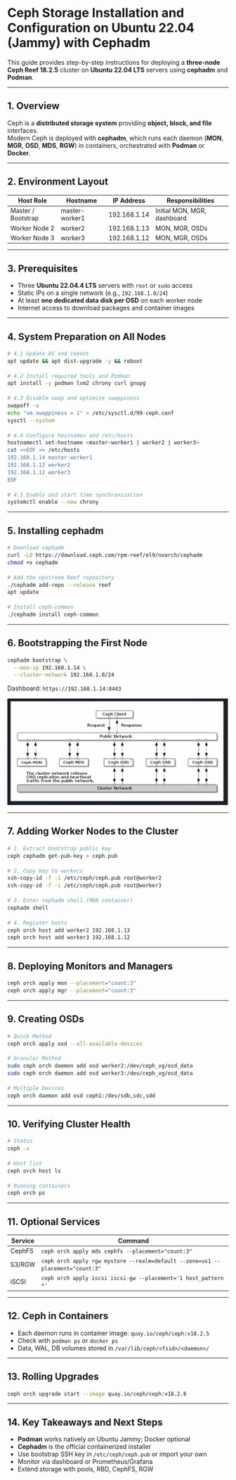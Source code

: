 # Ceph Storage Installation and Configuration on Ubuntu 22.04 (Jammy) with Cephadm

This guide provides step-by-step instructions for deploying a **three-node Ceph Reef 18.2.5** cluster on **Ubuntu 22.04 LTS** servers using **cephadm** and **Podman**.

---

## 1. Overview

Ceph is a **distributed storage system** providing **object, block, and file** interfaces.\
Modern Ceph is deployed with **cephadm**, which runs each daemon (**MON**, **MGR**, **OSD**, **MDS**, **RGW**) in containers, orchestrated with **Podman** or **Docker**.

---

## 2. Environment Layout

| Host Role          | Hostname       | IP Address   | Responsibilities            |
| ------------------ | -------------- | ------------ | --------------------------- |
| Master / Bootstrap | master-worker1 | 192.168.1.14 | Initial MON, MGR, dashboard |
| Worker Node 2      | worker2        | 192.168.1.13 | MON, MGR, OSDs              |
| Worker Node 3      | worker3        | 192.168.1.12 | MON, MGR, OSDs              |

---

## 3. Prerequisites

- Three **Ubuntu 22.04.4 LTS** servers with `root` or `sudo` access
- Static IPs on a single network (e.g., `192.168.1.0/24`)
- At least **one dedicated data disk per OSD** on each worker node
- Internet access to download packages and container images

---

## 4. System Preparation on All Nodes

```bash
# 4.1 Update OS and reboot
apt update && apt dist-upgrade -y && reboot

# 4.2 Install required tools and Podman
apt install -y podman lvm2 chrony curl gnupg

# 4.3 Disable swap and optimize swappiness
swapoff -a
echo "vm.swappiness = 1" > /etc/sysctl.d/99-ceph.conf
sysctl --system

# 4.4 Configure hostnames and /etc/hosts
hostnamectl set-hostname <master-worker1 | worker2 | worker3>
cat <<EOF >> /etc/hosts
192.168.1.14 master-worker1
192.168.1.13 worker2
192.168.1.12 worker3
EOF

# 4.5 Enable and start time synchronization
systemctl enable --now chrony
```

---

## 5. Installing cephadm

```bash
# Download cephadm
curl -LO https://download.ceph.com/rpm-reef/el9/noarch/cephadm
chmod +x cephadm

# Add the upstream Reef repository
./cephadm add-repo --release reef
apt update

# Install ceph-common
./cephadm install ceph-common
```

---

## 6. Bootstrapping the First Node

```bash
cephadm bootstrap \
  --mon-ip 192.168.1.14 \
  --cluster-network 192.168.1.0/24
```

Dashboard: `https://192.168.1.14:8443`

![Alt text](images/ceph_network_instruction.png "ceph network instruction")


---

## 7. Adding Worker Nodes to the Cluster

```bash
# 1. Extract bootstrap public key
ceph cephadm get-pub-key > ceph.pub

# 2. Copy key to workers
ssh-copy-id -f -i /etc/ceph/ceph.pub root@worker2
ssh-copy-id -f -i /etc/ceph/ceph.pub root@worker3

# 3. Enter cephadm shell (MON container)
cephadm shell

# 4. Register hosts
ceph orch host add worker2 192.168.1.13
ceph orch host add worker3 192.168.1.12
```

---

## 8. Deploying Monitors and Managers

```bash
ceph orch apply mon --placement="count:3"
ceph orch apply mgr --placement="count:3"
```

---

## 9. Creating OSDs

```bash
# Quick Method
ceph orch apply osd --all-available-devices

# Granular Method
sudo ceph orch daemon add osd worker2:/dev/ceph_vg/osd_data
sudo ceph orch daemon add osd worker3:/dev/ceph_vg/osd_data

# Multiple Devices
ceph orch daemon add osd ceph1:/dev/sdb,sdc,sdd
```

---

## 10. Verifying Cluster Health

```bash
# Status
ceph -s

# Host list
ceph orch host ls

# Running containers
ceph orch ps
```

---

## 11. Optional Services

| Service | Command                                                                        |
| ------- | ------------------------------------------------------------------------------ |
| CephFS  | `ceph orch apply mds cephfs --placement="count:3"`                             |
| S3/RGW  | `ceph orch apply rgw mystore --realm=default --zone=us1 --placement="count:3"` |
| iSCSI   | `ceph orch apply iscsi iscsi-gw --placement='1 host_pattern *'`                |

---

## 12. Ceph in Containers

- Each daemon runs in container image: `quay.io/ceph/ceph:v18.2.5`
- Check with `podman ps` or `docker ps`
- Data, WAL, DB volumes stored in `/var/lib/ceph/<fsid>/<daemon>/`

---

## 13. Rolling Upgrades

```bash
ceph orch upgrade start --image quay.io/ceph/ceph:v18.2.6
```

---

## 14. Key Takeaways and Next Steps

- **Podman** works natively on Ubuntu Jammy; Docker optional
- **Cephadm** is the official containerized installer
- Use bootstrap SSH key in `/etc/ceph/ceph.pub` or import your own
- Monitor via dashboard or Prometheus/Grafana
- Extend storage with pools, RBD, CephFS, RGW

